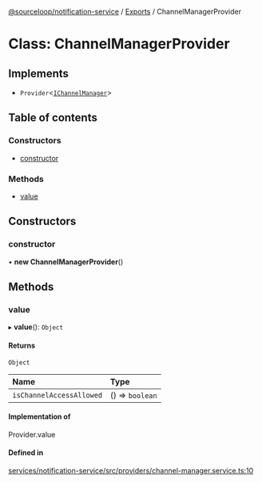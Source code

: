 [@sourceloop/notification-service](../README.md) / [Exports](../modules.md) / ChannelManagerProvider

# Class: ChannelManagerProvider

## Implements

- `Provider`<[`IChannelManager`](../interfaces/IChannelManager.md)\>

## Table of contents

### Constructors

- [constructor](ChannelManagerProvider.md#constructor)

### Methods

- [value](ChannelManagerProvider.md#value)

## Constructors

### constructor

• **new ChannelManagerProvider**()

## Methods

### value

▸ **value**(): `Object`

#### Returns

`Object`

| Name | Type |
| :------ | :------ |
| `isChannelAccessAllowed` | () => `boolean` |

#### Implementation of

Provider.value

#### Defined in

[services/notification-service/src/providers/channel-manager.service.ts:10](https://github.com/sourcefuse/loopback4-microservice-catalog/blob/6c16af104/services/notification-service/src/providers/channel-manager.service.ts#L10)
